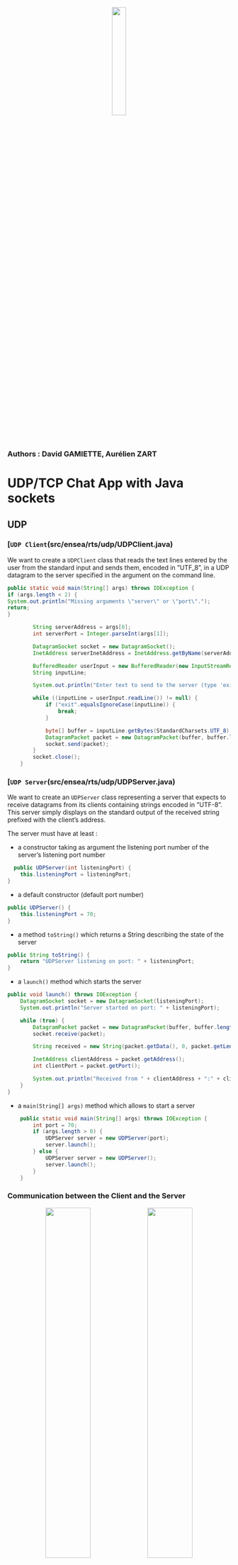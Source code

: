 <p align="center"> <img src="media/logo-ENSEA.png" width="25%" height="auto" /> </p>

### Authors : David GAMIETTE, Aurélien ZART

# UDP/TCP Chat App with Java sockets
## UDP
### [`UDP Client`(src/ensea/rts/udp/UDPClient.java)

We want to create a `UDPClient` class that reads the text lines entered by the user from the standard input and sends them, encoded in ”UTF_8”, in a UDP datagram to the server specified in the argument on the command line.

```java
public static void main(String[] args) throws IOException {
if (args.length < 2) {
System.out.println("Missing arguments \"server\" or \"port\".");
return;
}

        String serverAddress = args[0];
        int serverPort = Integer.parseInt(args[1]);

        DatagramSocket socket = new DatagramSocket();
        InetAddress serverInetAddress = InetAddress.getByName(serverAddress);

        BufferedReader userInput = new BufferedReader(new InputStreamReader(System.in));
        String inputLine;

        System.out.println("Enter text to send to the server (type 'exit' to quit):");

        while ((inputLine = userInput.readLine()) != null) {
            if ("exit".equalsIgnoreCase(inputLine)) {
                break;
            }

            byte[] buffer = inputLine.getBytes(StandardCharsets.UTF_8);
            DatagramPacket packet = new DatagramPacket(buffer, buffer.length, serverInetAddress, serverPort);
            socket.send(packet);
        }
        socket.close();
    }
```

### [`UDP Server`(src/ensea/rts/udp/UDPServer.java)

We want to create an `UDPServer` class representing a server that expects to receive datagrams from its clients containing strings encoded in ”UTF-8”. This server simply displays on the standard output of the received string prefixed with the client’s address.

The server must have at least :
- a constructor taking as argument the listening port number of the server’s listening port number
```java
  public UDPServer(int listeningPort) {
    this.listeningPort = listeningPort;
}
```

- a default constructor (default port number)

```java
public UDPServer() {
    this.listeningPort = 70;
}
```
- a method `toString()` which returns a String describing the state of the server
```java
public String toString() {
    return "UDPServer listening on port: " + listeningPort;
}
```
- a `launch()` method which starts the server
```java
public void launch() throws IOException {
    DatagramSocket socket = new DatagramSocket(listeningPort);
    System.out.println("Server started on port: " + listeningPort);

    while (true) {
        DatagramPacket packet = new DatagramPacket(buffer, buffer.length);
        socket.receive(packet);

        String received = new String(packet.getData(), 0, packet.getLength(), StandardCharsets.UTF_8);

        InetAddress clientAddress = packet.getAddress();
        int clientPort = packet.getPort();

        System.out.println("Received from " + clientAddress + ":" + clientPort + " - " + received);
    }
}
```
- a `main(String[] args)` method which allows to start a server
```java
    public static void main(String[] args) throws IOException {
        int port = 70;
        if (args.length > 0) {
            UDPServer server = new UDPServer(port);
            server.launch();
        } else {
            UDPServer server = new UDPServer();
            server.launch();
        }
    }
```

### Communication between the Client and the Server
<p align="center">
  <img src="media/UDPClient.png" width="45%" height="auto" />
  <img src="media/UDPServer.png" width="45%" height="auto" />
</p>

The client sends text messages to the server using UDP datagrams, and the server receives these messages, displaying them with the client's address and port.
       
## TCP
### [`TCPClient`(src/ensea/rts/tcp/TCPClient.java)
For the `TCPClient`, we create a `Socket` to connect to the specified server and port. The `PrintWriter` and `BufferedReader` are used to send and receive data from the server, respectively. We use a `Scanner` to read user input from the console.

### [`TCPServer`(src/ensea/rts/tcp/TCPServer.java)

Now we want to create a `TCPServer` class that responds with an echo of the received text, preceded by the client's IP address.

We use the same model as the `UDPServer`, except that the `launch()` method.

We also define a constant `maxBytes`, which represents the maximum number of bytes we can read from the client at a time, and a `buffer` array to store the data received from the client.

When a client connects, we create a `PrintWriter` to send data back to the client and an `InputStream` to receive data from the client. We then send an echo message back to the client, which includes the received text preceded by the client's IP address.

### Communication between the Client and the Server
<p align="center">
  <img src="media/TCPClient.png" width="45%" height="auto" />
  <img src="media/TCPServer.png" width="45%" height="auto" />
</p>
The client establishes a connection to the server and sends text messages. The server receives these messages and responds with an echo, including the client's IP address and port.

### [`TCPMultiServer`(src/ensea/rts/tcp/TCPMultiServer.java)
The `TCPMultiServer` class listens for incoming client connections on a specified port and handles each connection in a separate thread.

The `startServer` method creates a `ServerSocket` to listen for incoming connections on the specified port. When a client connects, the server accepts the connection and creates a new `ClientHandler` thread to handle the communication with the client.

```java
public void startServer() {
try (ServerSocket serverSocket = new ServerSocket(port)) {
System.out.println("Server started on port: " + port);

        while (true) {
            Socket clientSocket = serverSocket.accept();
            System.out.println("Client connected from " + clientSocket.getInetAddress());
            new ClientHandler(clientSocket).start();
        }
    } catch (IOException e) {
        System.err.println("Server error: " + e.getMessage());
    }
}
```

The run method of the `ClientHandler` class handles the communication with the client. It reads data from the client and sends responses back. The method uses a `PrintWriter` to send data to the client and an `InputStream` to read data from the client. If an error occurs during communication, it is caught and logged.

```java
@Override
public void run() {
    try (PrintWriter out = new PrintWriter(clientSocket.getOutputStream(), true);
         InputStream in = clientSocket.getInputStream()) {

        int bytesRead;
        while ((bytesRead = in.read(buffer, 0, maxBytes)) != -1) {
            String message = new String(buffer, 0, bytesRead);
            InetAddress clientAddress = clientSocket.getInetAddress();
            int clientPort = clientSocket.getPort();
            System.out.println("Received from " + clientAddress + ":" + clientPort + " - " + message);
            out.println(clientAddress + ": " + message);
        }
    } catch (IOException e) {
        System.err.println("Client handler error: " + e.getMessage());
    } finally {
        try {
            clientSocket.close();
        } catch (IOException e) {
            System.err.println("Error closing client socket: " + e.getMessage());
        }
    }
}
```

### Communication between the Client and the Server
Now we test the communication between the 2 Clients and the Server :

<p align="center"> <img src="media/TCPMultiServer.png" width="25%" height="auto" /> </p>

We can see that the code works !